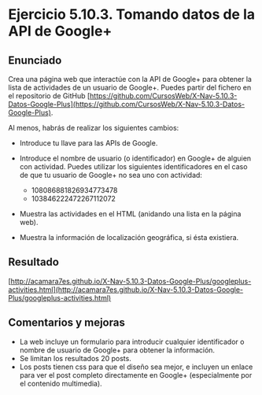 # Ejercicio 5.10.3. Tomando datos de la API de Google+
## Enunciado
Crea una página web que interactúe con la API de Google+ para obtener la lista de actividades de un usuario de Google+. Puedes partir del fichero en el repositorio de GitHub [https://github.com/CursosWeb/X-Nav-5.10.3-Datos-Google-Plus](https://github.com/CursosWeb/X-Nav-5.10.3-Datos-Google-Plus).

Al menos, habrás de realizar los siguientes cambios:
- Introduce tu llave para las APIs de Google.
- Introduce el nombre de usuario (o identificador) en Google+ de alguien con actividad. Puedes utilizar los siguientes identificadores en el caso de que tu usuario de Google+ no sea uno con actividad:
  - 108086881826934773478
  - 103846222472267112072

- Muestra las actividades en el HTML (anidando una lista en la página web).
- Muestra la información de localización geográfica, si ésta existiera.

## Resultado
  [http://acamara7es.github.io/X-Nav-5.10.3-Datos-Google-Plus/googleplus-activities.html](http://acamara7es.github.io/X-Nav-5.10.3-Datos-Google-Plus/googleplus-activities.html)

## Comentarios y mejoras
- La web incluye un formulario para introducir cualquier identificador o nombre de usuario de Google+ para obtener la información.
- Se limitan los resultados 20 posts.
- Los posts tienen css para que el diseño sea mejor, e incluyen un enlace para ver el post completo directamente en Google+ (especialmente por el contenido multimedia).

